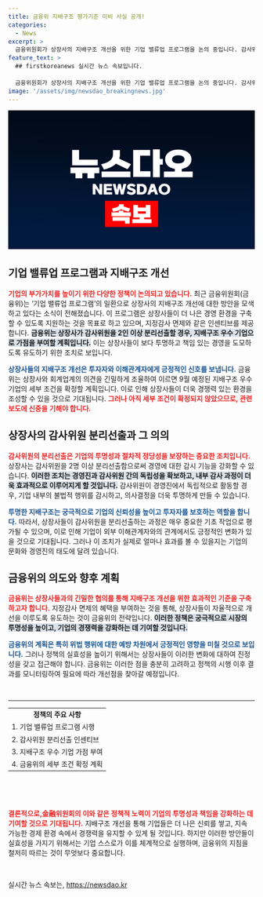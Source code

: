 ```yaml
---
title: 금융위 지배구조 평가기준 미비 사실 공개!
categories:
  - News
excerpt: >
  금융위원회가 상장사의 지배구조 개선을 위한 기업 밸류업 프로그램을 논의 중입니다. 감사위원 2인 이상 분리선출 시 가점을 부여하며, 이르면 9월 세부조건 발표 예정! 기업의 미래가 달린 순간적으로 클릭하세요!
feature_text: >
  ## firstkoreanews 실시간 뉴스 속보입니다.

  금융위원회가 상장사의 지배구조 개선을 위한 기업 밸류업 프로그램을 논의 중입니다. 감사위원 2인 이상 분리선출 시 가점을 부여하며, 이르면 9월 세부조건 발표 예정! 기업의 미래가 달린 순간적으로 클릭하세요!
image: '/assets/img/newsdao_breakingnews.jpg'
---
```


<p><img src="/assets/img/newsdao_breakingnews.jpg" alt="firstkoreanews 속보" /></p>

<h2 data-ke-size="size26">기업 밸류업 프로그램과 지배구조 개선</h2>

<p data-ke-size="size16"><b><span style="color: #ee2323;">기업의 부가가치를 높이기 위한 다양한 정책이 논의되고 있습니다.</span></b> 최근 금융위원회(금융위)는 ‘기업 밸류업 프로그램’의 일환으로 상장사의 지배구조 개선에 대한 방안을 모색하고 있다는 소식이 전해졌습니다. 이 프로그램은 상장사들이 더 나은 경영 환경을 구축할 수 있도록 지원하는 것을 목표로 하고 있으며, 지정감사 면제와 같은 인센티브를 제공합니다. <b><span style="background-color: #21538527;">금융위는 상장사가 감사위원을 2인 이상 분리선출할 경우, 지배구조 우수 기업으로 가점을 부여할 계획입니다.</span></b> 이는 상장사들이 보다 투명하고 책임 있는 경영을 도모하도록 유도하기 위한 조치로 보입니다.</p>

<p data-ke-size="size16"><b><span style="color: #1a5490;">상장사들의 지배구조 개선은 투자자와 이해관계자에게 긍정적인 신호를 보냅니다.</span></b> 금융위는 상장사와 회계업계의 의견을 긴밀하게 조율하여 이르면 9월 예정된 지배구조 우수 기업의 세부 조건을 확정할 계획입니다. 이로 인해 상장사들이 더욱 경쟁력 있는 환경을 조성할 수 있을 것으로 기대됩니다. <b><span style="color: #ee2323;">그러나 아직 세부 조건이 확정되지 않았으므로, 관련 보도에 신중을 기해야 합니다.</span></b></p>

<h2 data-ke-size="size26">상장사의 감사위원 분리선출과 그 의의</h2>

<p data-ke-size="size16"><b><span style="color: #ee2323;">감사위원의 분리선출은 기업의 투명성과 절차적 정당성을 보장하는 중요한 조치입니다.</span></b> 상장사는 감사위원을 2명 이상 분리선출함으로써 경영에 대한 감시 기능을 강화할 수 있습니다. <b><span style="background-color: #21538527;">이러한 조치는 경영진과 감사위원 간의 독립성을 확보하고, 내부 감사 과정이 더욱 효과적으로 이루어지게 할 것입니다.</span></b> 감사위원이 경영진에서 독립적으로 활동할 경우, 기업 내부의 불법적 행위를 감시하고, 의사결정을 더욱 투명하게 만들 수 있습니다.</p>

<p data-ke-size="size16"><b><span style="color: #1a5490;">투명한 지배구조는 궁극적으로 기업의 신뢰성을 높이고 투자자를 보호하는 역할을 합니다.</span></b> 따라서, 상장사들이 감사위원을 분리선출하는 과정은 매우 중요한 기초 작업으로 평가될 수 있으며, 이로 인해 기업이 외부 이해관계자와의 관계에서도 긍정적인 변화가 있을 것으로 기대됩니다. 그러나 이 조치가 실제로 얼마나 효과를 볼 수 있을지는 기업의 문화와 경영진의 태도에 달려 있습니다.</p>

<h2 data-ke-size="size26">금융위의 의도와 향후 계획</h2>

<p data-ke-size="size16"><b><span style="color: #ee2323;">금융위는 상장사들과의 긴밀한 협의를 통해 지배구조 개선을 위한 효과적인 기준을 구축하고자 합니다.</span></b> 지정감사 면제의 혜택을 부여하는 것을 통해, 상장사들이 자율적으로 개선을 이루도록 유도하는 것이 금융위의 전략입니다. <b><span style="background-color: #21538527;">이러한 정책은 궁극적으로 시장의 투명성을 높이고, 기업의 경쟁력을 강화하는 데 기여할 것입니다.</span></b></p>

<p data-ke-size="size16"><b><span style="color: #1a5490;">금융위의 계획은 특히 위법 행위에 대한 예방 차원에서 긍정적인 영향을 미칠 것으로 보입니다.</span></b> 그러나 정책의 실효성을 높이기 위해서는 상장사들이 이러한 변화에 대하여 진정성을 갖고 접근해야 합니다. 금융위는 이러한 점을 충분히 고려하고 정책의 시행 이후 결과를 모니터링하여 필요에 따라 개선점을 찾아갈 예정입니다.</p>

<p data-ke-size="size16">&nbsp;</p>

<hr>

<table style="width: 100%;">
<tr>
<td style="text-align: center; height: 17px;"><b>정책의 주요 사항</b></td>
</tr>
<tr>
<td style="text-align: left; height: 17px;">1. 기업 밸류업 프로그램 시행</td>
</tr>
<tr>
<td style="text-align: left; height: 17px;">2. 감사위원 분리선출 인센티브</td>
</tr>
<tr>
<td style="text-align: left; height: 17px;">3. 지배구조 우수 기업 가점 부여</td>
</tr>
<tr>
<td style="text-align: left; height: 17px;">4. 금융위의 세부 조건 확정 계획</td>
</tr>
</table>

<p data-ke-size="size16">&nbsp;</p>

<p data-ke-size="size16">&nbsp;</p>

<p data-ke-size="size16"><b><span style="color: #ee2323;">결론적으로,金融위원회의 이와 같은 정책적 노력이 기업의 투명성과 책임을 강화하는 데 기여할 것으로 기대됩니다.</span></b> 지배구조 개선을 통해 기업들은 더 나은 신뢰를 쌓고, 지속 가능한 경제 환경 속에서 경쟁력을 유지할 수 있게 될 것입니다. 하지만 이러한 방안들이 실효성을 가지기 위해서는 기업 스스로가 이를 체계적으로 실행하며, 금융위의 지침을 철저히 따르는 것이 무엇보다 중요합니다.</p>

<p data-ke-size="size16">&nbsp;</p>
실시간 뉴스 속보는, <a href="https://newsdao.kr" rel="dofollow">https://newsdao.kr</a>


